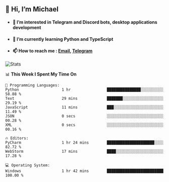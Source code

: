 ## 👋 Hi, I’m Michael
- #### 👀 I’m interested in Telegram and Discord bots, desktop applications development
- #### 🌱 I’m currently learning Python and TypeScript
- #### 📫 How to reach me : [Email](mailto:misha@kurapov.ru), [Telegram](https://t.me/mickr7)

![Stats](https://github-readme-stats.vercel.app/api?username=krpff&show_icons=true&theme=github_dark&hide_border=true&hide=issues&count_private=true&layout=compact)


<!--START_SECTION:waka-->
📊 **This Week I Spent My Time On** 

```text
💬 Programming Languages: 
Python                   1 hr                ███████████████░░░░░░░░░░   58.88 % 
Text                     29 mins             ███████░░░░░░░░░░░░░░░░░░   29.19 % 
JavaScript               11 mins             ███░░░░░░░░░░░░░░░░░░░░░░   11.49 % 
JSON                     0 secs              ░░░░░░░░░░░░░░░░░░░░░░░░░   00.28 % 
XML                      0 secs              ░░░░░░░░░░░░░░░░░░░░░░░░░   00.16 % 

🔥 Editors: 
PyCharm                  1 hr 24 mins        █████████████████████░░░░   82.72 % 
WebStorm                 17 mins             ████░░░░░░░░░░░░░░░░░░░░░   17.28 % 

💻 Operating System: 
Windows                  1 hr 42 mins        █████████████████████████   100.00 % 
```


<!--END_SECTION:waka-->
